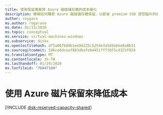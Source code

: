 ```yaml
---
title: 使用保留專案將 Azure 磁碟儲存體的成本優化
description: 瞭解如何購買 Azure 磁碟儲存體保留，以節省 premium SSD 受控磁片的成本。
author: roygara
ms.author: rogarana
ms.date: 01/13/2020
ms.topic: conceptual
ms.service: virtual-machines-windows
ms.subservice: disks
ms.openlocfilehash: df5a06fb84b1ee94225c5254e3a5b9a8ee8a8b31
ms.sourcegitcommit: 5d6ce6dceaf883dbafeb44517ff3df5cd153f929
ms.translationtype: MT
ms.contentlocale: zh-TW
ms.lasthandoff: 01/29/2020
ms.locfileid: "76847104"
---
```

# <a name="reduce-costs-with-azure-disks-reservation"></a>使用 Azure 磁片保留來降低成本
[!INCLUDE [disk-reserved-capacity-shared](../../../includes/disk-reserved-capacity-shared.md)]